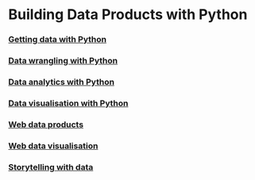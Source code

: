 # Building Data Products with Python  

### [Getting data with Python](https://github.com/data-products-python/getting-data-python/blob/master/README.md)  

### [Data wrangling with Python](https://github.com/data-products-python/data-wrangling-python/blob/master/README.md)  

### [Data analytics with Python](https://github.com/data-products-python/data-analytics-python/blob/master/README.md)  

### [Data visualisation with Python](https://github.com/data-products-python/data-visualisation-python/blob/master/README.md)  

### [Web data products](https://github.com/data-products-python/web-data-products/blob/master/README.md)  

### [Web data visualisation](https://github.com/data-products-python/data-visualisation-web/blob/master/README.md) 

### [Storytelling with data](https://github.com/data-products-python/storytelling-data/blob/master/README.md)  



